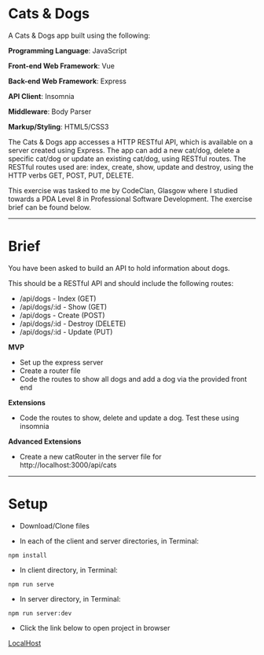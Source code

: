 # Cats & Dogs

A Cats & Dogs app built using the following:

**Programming Language**: JavaScript

**Front-end Web Framework**: Vue

**Back-end Web Framework**: Express

**API Client**: Insomnia

**Middleware**: Body Parser

**Markup/Styling**: HTML5/CSS3

The Cats & Dogs app accesses a HTTP RESTful API, which is available on a server created using Express. The app can add a new cat/dog, delete a specific cat/dog or update an existing cat/dog, using RESTful routes. The RESTful routes used are: index, create, show, update and destroy, using the HTTP verbs GET, POST, PUT, DELETE.

This exercise was tasked to me by CodeClan, Glasgow where I studied towards a PDA Level 8 in Professional Software Development. The exercise brief can be found below.

---

# Brief

You have been asked to build an API to hold information about dogs.

This should be a RESTful API and should include the following routes:

- /api/dogs - Index (GET)
- /api/dogs/:id - Show (GET)
- /api/dogs - Create (POST)
- /api/dogs/:id - Destroy (DELETE)
- /api/dogs/:id - Update (PUT)

**MVP**

- Set up the express server
- Create a router file
- Code the routes to show all dogs and add a dog via the provided front end

**Extensions**

- Code the routes to show, delete and update a dog. Test these using insomnia

**Advanced Extensions**

- Create a new catRouter in the server file for http://localhost:3000/api/cats

---

# Setup

- Download/Clone files

- In each of the client and server directories, in Terminal:

```
npm install
```

- In client directory, in Terminal:

```
npm run serve
```

- In server directory, in Terminal:

```
npm run server:dev
```

- Click the link below to open project in browser

[LocalHost](http://localhost:8080/)
